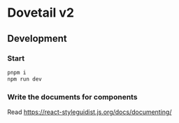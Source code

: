 # Dovetail v2

## Development

### Start
```bash
pnpm i
npm run dev
```

### Write the documents for components
Read https://react-styleguidist.js.org/docs/documenting/
